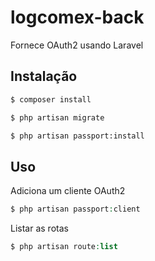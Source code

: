 # logcomex-back
Fornece OAuth2 usando Laravel

## Instalação
```bash
$ composer install
```
```bash
$ php artisan migrate
```
```bash
$ php artisan passport:install
```

## Uso

Adiciona um cliente OAuth2
```php
$ php artisan passport:client
```

Listar as rotas
```php
$ php artisan route:list
```
